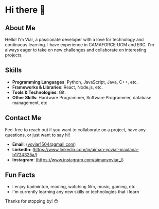 # Hi there 👋

## About Me

Hello! I'm Viar, a passionate developer with a love for technology and continuous learning. I have experience in GAMAFORCE UGM and ERC. I'm always eager to take on new challenges and collaborate on interesting projects.

## Skills

- **Programming Languages**: Python, JavaScript, Java, C++, etc.
- **Frameworks & Libraries**: React, Node.js, etc.
- **Tools & Technologies**:  Git.
- **Other Skills**: Hardware Programmer, Software Programmer, database management, etc 

## Contact Me

Feel free to reach out if you want to collaborate on a project, have any questions, or just want to say hi!

- **Email**: (yoviar1504@gmail.com)
- **LinkedIn**: (https://www.linkedin.com/in/aiman-yoviar-maulana-b1724325a/)
- **Instagram**: (https://www.instagram.com/aimanyoviar_/)

## Fun Facts

- I enjoy  badminton, reading, watching film, music, gaming, etc.
- I'm currently learning any new skills or technologies that i learn

Thanks for stopping by! 😊
